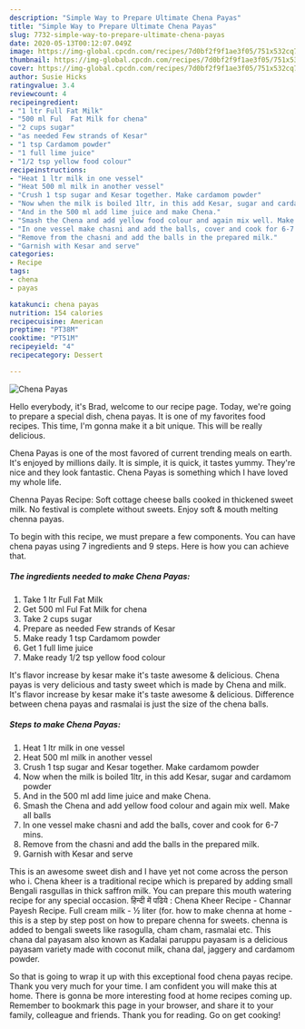 ```yaml
---
description: "Simple Way to Prepare Ultimate Chena Payas"
title: "Simple Way to Prepare Ultimate Chena Payas"
slug: 7732-simple-way-to-prepare-ultimate-chena-payas
date: 2020-05-13T00:12:07.049Z
image: https://img-global.cpcdn.com/recipes/7d0bf2f9f1ae3f05/751x532cq70/chena-payas-recipe-main-photo.jpg
thumbnail: https://img-global.cpcdn.com/recipes/7d0bf2f9f1ae3f05/751x532cq70/chena-payas-recipe-main-photo.jpg
cover: https://img-global.cpcdn.com/recipes/7d0bf2f9f1ae3f05/751x532cq70/chena-payas-recipe-main-photo.jpg
author: Susie Hicks
ratingvalue: 3.4
reviewcount: 4
recipeingredient:
- "1 ltr Full Fat Milk"
- "500 ml Ful  Fat Milk for chena"
- "2 cups sugar"
- "as needed Few strands of Kesar"
- "1 tsp Cardamom powder"
- "1 full lime juice"
- "1/2 tsp yellow food colour"
recipeinstructions:
- "Heat 1 ltr milk in one vessel"
- "Heat 500 ml milk in another vessel"
- "Crush 1 tsp sugar and Kesar together. Make cardamom powder"
- "Now when the milk is boiled 1ltr, in this add Kesar, sugar and cardamom powder"
- "And in the 500 ml add lime juice and make Chena."
- "Smash the Chena and add yellow food colour and again mix well. Make all balls"
- "In one vessel make chasni and add the balls, cover and cook for 6-7 mins."
- "Remove from the chasni and add the balls in the prepared milk."
- "Garnish with Kesar and serve"
categories:
- Recipe
tags:
- chena
- payas

katakunci: chena payas 
nutrition: 154 calories
recipecuisine: American
preptime: "PT38M"
cooktime: "PT51M"
recipeyield: "4"
recipecategory: Dessert

---
```



![Chena Payas](https://img-global.cpcdn.com/recipes/7d0bf2f9f1ae3f05/751x532cq70/chena-payas-recipe-main-photo.jpg)

Hello everybody, it's Brad, welcome to our recipe page. Today, we're going to prepare a special dish, chena payas. It is one of my favorites food recipes. This time, I'm gonna make it a bit unique. This will be really delicious.

Chena Payas is one of the most favored of current trending meals on earth. It's enjoyed by millions daily. It is simple, it is quick, it tastes yummy. They're nice and they look fantastic. Chena Payas is something which I have loved my whole life.

Chenna Payas Recipe: Soft cottage cheese balls cooked in thickened sweet milk. No festival is complete without sweets. Enjoy soft &amp; mouth melting chenna payas.


To begin with this recipe, we must prepare a few components. You can have chena payas using 7 ingredients and 9 steps. Here is how you can achieve that.

<!--inarticleads1-->

##### The ingredients needed to make Chena Payas:

1. Take 1 ltr Full Fat Milk
1. Get 500 ml Ful  Fat Milk for chena
1. Take 2 cups sugar
1. Prepare as needed Few strands of Kesar
1. Make ready 1 tsp Cardamom powder
1. Get 1 full lime juice
1. Make ready 1/2 tsp yellow food colour


It&#39;s flavor increase by kesar make it&#39;s taste awesome &amp; delicious. Chena payas is very delicious and tasty sweet which is made by Chena and milk. It&#39;s flavor increase by kesar make it&#39;s taste awesome &amp; delicious. Difference between chena payas and rasmalai is just the size of the chena balls. 

<!--inarticleads2-->

##### Steps to make Chena Payas:

1. Heat 1 ltr milk in one vessel
1. Heat 500 ml milk in another vessel
1. Crush 1 tsp sugar and Kesar together. Make cardamom powder
1. Now when the milk is boiled 1ltr, in this add Kesar, sugar and cardamom powder
1. And in the 500 ml add lime juice and make Chena.
1. Smash the Chena and add yellow food colour and again mix well. Make all balls
1. In one vessel make chasni and add the balls, cover and cook for 6-7 mins.
1. Remove from the chasni and add the balls in the prepared milk.
1. Garnish with Kesar and serve


This is an awesome sweet dish and I have yet not come across the person who i. Chena kheer is a traditional recipe which is prepared by adding small Bengali rasgullas in thick saffron milk. You can prepare this mouth watering recipe for any special occasion. हिन्दी में पढिये : Chena Kheer Recipe - Channar Payesh Recipe. Full cream milk - ½ liter (for. how to make chenna at home - this is a step by step post on how to prepare chenna for sweets. chenna is added to bengali sweets like rasogulla, cham cham, rasmalai etc. This chana dal payasam also known as Kadalai paruppu payasam is a delicious payasam variety made with coconut milk, chana dal, jaggery and cardamom powder. 

So that is going to wrap it up with this exceptional food chena payas recipe. Thank you very much for your time. I am confident you will make this at home. There is gonna be more interesting food at home recipes coming up. Remember to bookmark this page in your browser, and share it to your family, colleague and friends. Thank you for reading. Go on get cooking!
